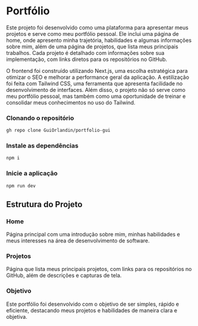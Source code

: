 # Portfólio

Este projeto foi desenvolvido como uma plataforma para apresentar meus projetos e serve como meu portfólio pessoal. Ele inclui uma página de home, onde apresento minha trajetória, habilidades e algumas informações sobre mim, além de uma página de projetos, que lista meus principais trabalhos. Cada projeto é detalhado com informações sobre sua implementação, com links diretos para os repositórios no GitHub.

O frontend foi construído utilizando Next.js, uma escolha estratégica para otimizar o SEO e melhorar a performance geral da aplicação. A estilização foi feita com Tailwind CSS, uma ferramenta que apresenta facilidade no desenvolvimento de interfaces. Além disso, o projeto não só serve como meu portfólio pessoal, mas também como uma oportunidade de treinar e consolidar meus conhecimentos no uso do Tailwind.

### Clonando o repositório

```sh
gh repo clone GuiOrlandin/portfolio-gui
```

### Instale as dependências

```sh
npm i
```

### Inicie a aplicação

```sh
npm run dev
```

## Estrutura do Projeto

### Home

Página principal com uma introdução sobre mim, minhas habilidades e meus interesses na área de desenvolvimento de software.

### Projetos

Página que lista meus principais projetos, com links para os repositórios no GitHub, além de descrições e capturas de tela.

### Objetivo

Este portfólio foi desenvolvido com o objetivo de ser simples, rápido e eficiente, destacando meus projetos e habilidades de maneira clara e objetiva.
